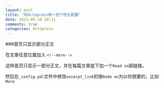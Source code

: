 ```yaml
---
layout: post
title: "对Octopress做一些个性化配置"
date: 2013-05-10 20:11
comments: true
categories: Octopress
---
```


###首页只显示部分正文

在文章任意位置加入
```<!--more-->```
	
这样首页只显示一部分正文，并在每篇文章底下加一个```Read on```超链接。

然后在```_config.yml```文件中修改```excerpt_link```的值```Rade on```为以你想要的，比如```More```

